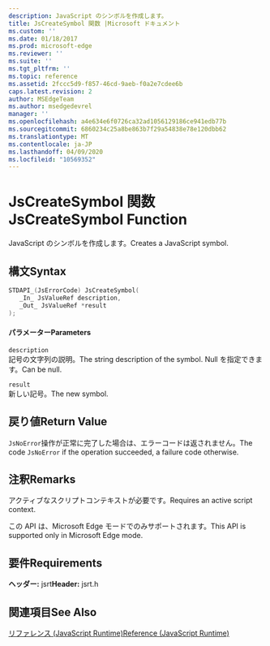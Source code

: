 ```yaml
---
description: JavaScript のシンボルを作成します。
title: JsCreateSymbol 関数 |Microsoft ドキュメント
ms.custom: ''
ms.date: 01/18/2017
ms.prod: microsoft-edge
ms.reviewer: ''
ms.suite: ''
ms.tgt_pltfrm: ''
ms.topic: reference
ms.assetid: 2fccc5d9-f857-46cd-9aeb-f0a2e7cdee6b
caps.latest.revision: 2
author: MSEdgeTeam
ms.author: msedgedevrel
manager: ''
ms.openlocfilehash: a4e634e6f0726ca32ad1056129186ce941edb77b
ms.sourcegitcommit: 6860234c25a8be863b7f29a54838e78e120dbb62
ms.translationtype: MT
ms.contentlocale: ja-JP
ms.lasthandoff: 04/09/2020
ms.locfileid: "10569352"
---
```

# <span data-ttu-id="0f849-103">JsCreateSymbol 関数</span><span class="sxs-lookup"><span data-stu-id="0f849-103">JsCreateSymbol Function</span></span>
<span data-ttu-id="0f849-104">JavaScript のシンボルを作成します。</span><span class="sxs-lookup"><span data-stu-id="0f849-104">Creates a JavaScript symbol.</span></span>
  
## <span data-ttu-id="0f849-105">構文</span><span class="sxs-lookup"><span data-stu-id="0f849-105">Syntax</span></span>  
  
```cpp  
STDAPI_(JsErrorCode) JsCreateSymbol(  
   _In_ JsValueRef description,  
   _Out_ JsValueRef *result  
);  
```  
  
#### <span data-ttu-id="0f849-106">パラメーター</span><span class="sxs-lookup"><span data-stu-id="0f849-106">Parameters</span></span>  
 `description`  
 <span data-ttu-id="0f849-107">記号の文字列の説明。</span><span class="sxs-lookup"><span data-stu-id="0f849-107">The string description of the symbol.</span></span> <span data-ttu-id="0f849-108">Null を指定できます。</span><span class="sxs-lookup"><span data-stu-id="0f849-108">Can be null.</span></span>  
  
 `result`  
 <span data-ttu-id="0f849-109">新しい記号。</span><span class="sxs-lookup"><span data-stu-id="0f849-109">The new symbol.</span></span>  
  
## <span data-ttu-id="0f849-110">戻り値</span><span class="sxs-lookup"><span data-stu-id="0f849-110">Return Value</span></span>  
 <span data-ttu-id="0f849-111">`JsNoError`操作が正常に完了した場合は、エラーコードは返されません。</span><span class="sxs-lookup"><span data-stu-id="0f849-111">The code `JsNoError` if the operation succeeded, a failure code otherwise.</span></span>  
  
## <span data-ttu-id="0f849-112">注釈</span><span class="sxs-lookup"><span data-stu-id="0f849-112">Remarks</span></span>  
 <span data-ttu-id="0f849-113">アクティブなスクリプトコンテキストが必要です。</span><span class="sxs-lookup"><span data-stu-id="0f849-113">Requires an active script context.</span></span>  
  
 <span data-ttu-id="0f849-114">この API は、Microsoft Edge モードでのみサポートされます。</span><span class="sxs-lookup"><span data-stu-id="0f849-114">This API is supported only in Microsoft Edge mode.</span></span>  
  
## <span data-ttu-id="0f849-115">要件</span><span class="sxs-lookup"><span data-stu-id="0f849-115">Requirements</span></span>  
 <span data-ttu-id="0f849-116">**ヘッダー:** jsrt</span><span class="sxs-lookup"><span data-stu-id="0f849-116">**Header:** jsrt.h</span></span>  
  
## <span data-ttu-id="0f849-117">関連項目</span><span class="sxs-lookup"><span data-stu-id="0f849-117">See Also</span></span>  
 [<span data-ttu-id="0f849-118">リファレンス (JavaScript Runtime)</span><span class="sxs-lookup"><span data-stu-id="0f849-118">Reference (JavaScript Runtime)</span></span>](../chakra-hosting/reference-javascript-runtime.md)